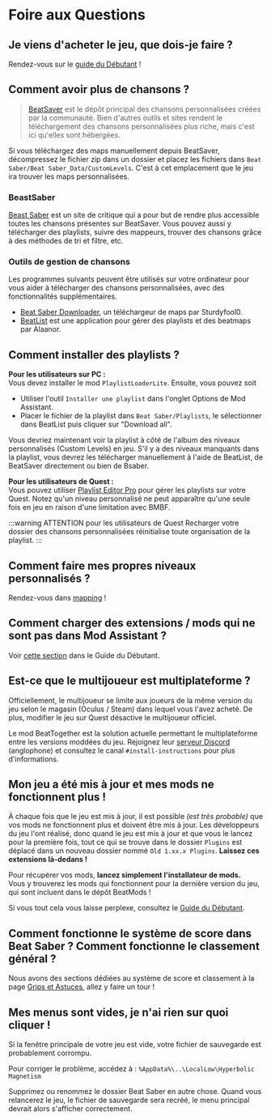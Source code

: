 # Foire aux Questions
## Je viens d'acheter le jeu, que dois-je faire ?
Rendez-vous sur le [guide du Débutant](/fr/beginners-guide.md) !

## Comment avoir plus de chansons ?
> [BeatSaver](https://beatsaver.com) est le dépôt principal des chansons personnalisées créées par la communauté. Bien d'autres outils et sites rendent le téléchargement des chansons personnalisées plus riche, mais c'est ici qu'elles sont hébergées.

Si vous téléchargez des maps manuellement depuis BeatSaver, décompressez le fichier zip dans un dossier et placez les fichiers dans `Beat Saber/Beat Saber_Data/CustomLevels`. C'est à cet emplacement que le jeu ira trouver les maps personnalisées.

### BeastSaber
[Beast Saber](https://www.bsaber.com) est un site de critique qui a pour but de rendre plus accessible toutes les chansons présentes sur BeatSaver. Vous pouvez aussi y télécharger des playlists, suivre des mappeurs, trouver des chansons grâce à des méthodes de tri et filtre, etc.

### Outils de gestion de chansons
Les programmes suivants peuvent être utilisés sur votre ordinateur pour vous aider à télécharger des chansons personnalisées, avec des fonctionnalités supplémentaires.
* [Beat Saber Downloader](https://drive.google.com/file/d/1QWedF77hWYbqcigIWa2UcpXlhqGTjwR1/view), un téléchargeur de maps par Sturdyfool0.
* [BeatList](https://github.com/Alaanor/beatlist) est une application pour gérer des playlists et des beatmaps par Alaanor.

## Comment installer des playlists ?
**Pour les utilisateurs sur PC :**  
Vous devez installer le mod `PlaylistLoaderLite`. Ensuite, vous pouvez soit
* Utiliser l'outil `Installer une playlist` dans l'onglet Options de Mod Assistant.
* Placer le fichier de la playlist dans `Beat Saber/Playlists`, le sélectionner dans BeatList puis cliquer sur "Download all".

Vous devriez maintenant voir la playlist à côté de l'album des niveaux personnalisés (Custom Levels) en jeu. S'il y a des niveaux manquants dans la playlist, vous devrez les télécharger manuellement à l'aide de BeatList, de BeatSaver directement ou bien de Bsaber.

**Pour les utilisateurs de Quest :**  
Vous pouvez utiliser [Playlist Editor Pro](https://beatsaberquest.com/bmbf/my-tools/playlist-editor-pro/) pour gérer les playlists sur votre Quest. Notez qu'un niveau personnalisé ne peut apparaître qu'une seule fois en jeu en raison d'une limitation avec BMBF.

:::warning ATTENTION pour les utilisateurs de Quest Recharger votre dossier des chansons personnalisées réinitialise toute organisation de la playlist. :::

## Comment faire mes propres niveaux personnalisés ?
Rendez-vous dans [mapping](/fr/mapping/) !

## Comment charger des extensions / mods qui ne sont pas dans Mod Assistant ?
Voir [cette section](/fr/pc-modding.md#installation-manuelle) dans le Guide du Débutant.

## Est-ce que le multijoueur est multiplateforme ?
Officiellement, le multijoueur se limite aux joueurs de la même version du jeu selon le magasin (Oculus / Steam) dans lequel vous l'avez acheté. De plus, modifier le jeu sur Quest désactive le multijoueur officiel.

Le mod BeatTogether est la solution actuelle permettant le multiplateforme entre les versions moddées du jeu. Rejoignez leur [serveur Discord](https://discord.com/invite/gezGrFG4tz) (anglophone) et consultez le canal `#install-instructions` pour plus d'informations.

## Mon jeu a été mis à jour et mes mods ne fonctionnent plus !
À chaque fois que le jeu est mis à jour, il est possible *(est très probable)* que vos mods ne fonctionnent plus et doivent être mis à jour. Les développeurs du jeu l'ont réalisé, donc quand le jeu est mis à jour et que vous le lancez pour la première fois, tout ce qui se trouve dans le dossier `Plugins` est déplacé dans un nouveau dossier nommé `Old 1.xx.x Plugins`. **Laissez ces extensions là-dedans !**

Pour récupérer vos mods, **lancez simplement l'installateur de mods.**  
Vous y trouverez les mods qui fonctionnent pour la dernière version du jeu, qui sont incluent dans le dépôt BeatMods !

Si vous tout cela vous laisse perplexe, consultez le [Guide du Débutant](/fr/beginners-guide.md).

## Comment fonctionne le système de score dans Beat Saber ? Comment fonctionne le classement général ?
Nous avons des sections dédiées au système de score et classement à la page [Grips et Astuces](/fr/grips-and-tricks.md), allez y faire un tour !

## Mes menus sont vides, je n'ai rien sur quoi cliquer !
Si la fenêtre principale de votre jeu est vide, votre fichier de sauvegarde est probablement corrompu.

Pour corriger le problème, accédez à : `%AppData%\..\LocalLow\Hyperbolic Magnetism`

Supprimez ou renommez le dossier Beat Saber en autre chose. Quand vous relancerez le jeu, le fichier de sauvegarde sera recréé, le menu principal devrait alors s'afficher correctement.
